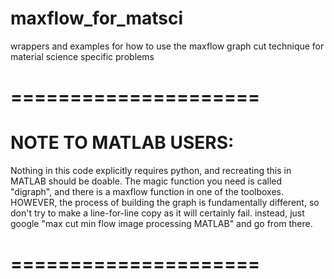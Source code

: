 # maxflow_for_matsci
wrappers and examples for how to use the maxflow graph cut technique for material science specific problems


# ===================== #
# NOTE TO MATLAB USERS:
Nothing in this code explicitly requires python, and recreating this in MATLAB
should be doable. The magic function you need is called "digraph", and there is
a maxflow function in one of the toolboxes. HOWEVER, the process of building
the graph is fundamentally different, so don't try to make a line-for-line copy
as it will certainly fail. instead, just google "max cut min flow image
processing MATLAB" and go from there.
# ===================== #
